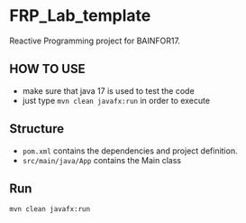 # FRP_Lab_template
Reactive Programming project for BAINFOR17.

## HOW TO USE
* make sure that java 17 is used to test the code
* just type `mvn clean javafx:run` in order to execute

## Structure
* `pom.xml` contains the dependencies and project definition.
* `src/main/java/App` contains the Main class

## Run
`mvn clean javafx:run`

